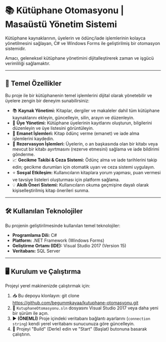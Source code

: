 # 📚 Kütüphane Otomasyonu | Masaüstü Yönetim Sistemi

Kütüphane kaynaklarının, üyelerin ve ödünç/iade işlemlerinin kolayca yönetilmesini sağlayan, C# ve Windows Forms ile geliştirilmiş bir otomasyon sistemidir.

Amacı, geleneksel kütüphane yönetimini dijitalleştirerek zaman ve işgücü verimliliği sağlamaktır.

---

## 🚀 Temel Özellikler
Bu proje ile bir kütüphanenin temel işlemlerini dijital olarak yönetebilir ve üyelere zengin bir deneyim sunabilirsiniz:

* 📚 **Kaynak Yönetimi:** Kitaplar, dergiler ve makaleler dahil tüm kütüphane kaynaklarını ekleyin, güncelleyin, silin, arayın ve düzenleyin.
* 👤 **Üye Yönetimi:** Kütüphane üyelerinin kayıtlarını oluşturun, bilgilerini düzenleyin ve üye listesini görüntüleyin.
* 🔄 **Emanet İşlemleri:** Kitap ödünç verme (emanet) ve iade alma işlemlerini kaydedin.
* 📅 **Rezervasyon İşlemleri:** Üyelerin, o an başkasında olan bir kitabı veya mevcut bir kitabı ayırtmasını (rezerve etmesini) sağlama ve iade bildirimi gönderme.
* 📈 **Gecikme Takibi & Ceza Sistemi:** Ödünç alma ve iade tarihlerini takip edin; gecikme durumları için otomatik uyarı ve ceza sistemi uygulayın.
* ⭐ **Sosyal Etkileşim:** Kullanıcıların kitaplara yorum yapması, puan vermesi ve tavsiye listeleri oluşturması için platform sağlama.
* 💡 **Akıllı Öneri Sistemi:** Kullanıcıların okuma geçmişine dayalı olarak kişiselleştirilmiş kitap önerileri sunma.

---

## 🛠️ Kullanılan Teknolojiler
Bu projenin geliştirilmesinde kullanılan temel teknolojiler:

* **Programlama Dili:** C#
* **Platform:** .NET Framework (Windows Forms)
* **Geliştirme Ortamı (IDE):** Visual Studio 2017 (Version 15)
* **Veritabanı:** SQL Server

---

## 🖥️ Kurulum ve Çalıştırma

Projeyi yerel makinenizde çalıştırmak için:

1. 📥 Bu depoyu klonlayın: git clone https://github.com/begummkayaa/kutuphane-otomasyonu.git
2. 🔧 `KutuphaneOtomasyonu.sln` dosyasını Visual Studio 2017 veya daha yeni bir sürüm ile açın.
3. ▶️ **(ÖNEMLİ)** Proje içindeki veritabanı bağlantı ayarlarını (`connection string`) kendi yerel veritabanı sunucunuza göre güncelleyin.
4. 🎉 Projeyi "Build" (Derle) edin ve "Start" (Başlat) butonuna basarak çalıştırın.
